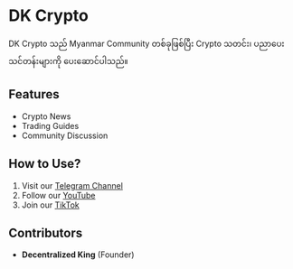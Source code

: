 # DK Crypto

DK Crypto သည် Myanmar Community တစ်ခုဖြစ်ပြီး Crypto သတင်း၊ ပညာပေး သင်တန်းများကို ပေးဆောင်ပါသည်။

## Features
- Crypto News
- Trading Guides
- Community Discussion

## How to Use?
1. Visit our [Telegram Channel](https://t.me/dkcrypto)
2. Follow our [YouTube](https://youtube.com)
3. Join our [TikTok](https://tiktok.com)

## Contributors
- **Decentralized King** (Founder)
